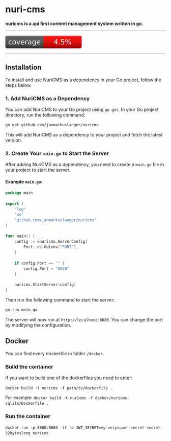 # nuri-cms

**nuricms is a api first content management system written in go.**

---

![Coverage Badge](coverage_badge.svg)

---

## Installation

To install and use NuriCMS as a dependency in your Go project, follow the steps below.

### 1. Add NuriCMS as a Dependency

You can add NuriCMS to your Go project using `go get`. In your Go project directory, run the following command:

```bash
go get github.com/janmarkuslanger/nuricms
```

This will add NuriCMS as a dependency to your project and fetch the latest version.

### 2. Create Your `main.go` to Start the Server

After adding NuriCMS as a dependency, you need to create a `main.go` file in your project to start the server.

#### Example `main.go`:

```go
package main

import (
	"log"
	"os"
	"github.com/janmarkuslanger/nuricms"
)

func main() {
	config := &nuricms.ServerConfig{
		Port: os.Getenv("PORT"),
	}

	if config.Port == "" {
		config.Port = "8080"
	}

	nuricms.StartServer(config)
}
```

Then run the following command to start the server:

```bash
go run main.go
```

The server will now run at `http://localhost:8080`. You can change the port by modifying the configuration.

## Docker 

You can find every dockerfile in folder `/docker`. 

### Build the container

If you want to build one of the dockerfiles you need to enter: 

`docker build -t nuricms -f path/to/dockerfile .`

For example: 
`docker build -t nuricms -f docker/nuricms-sqlite/Dockerfile .`

### Run the container

`docker run -p 8080:8080 -it -e JWT_SECRET=my-verysuper-secret-secret-32byteslong nuricms`